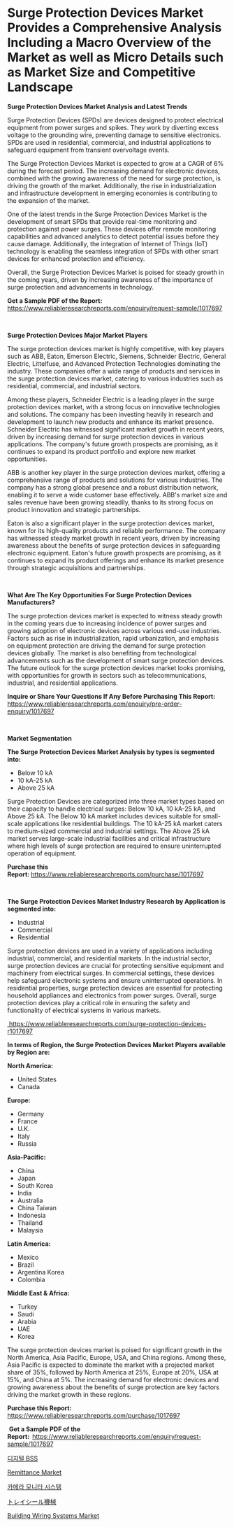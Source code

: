 <p><h1>Surge Protection Devices Market Provides a Comprehensive Analysis Including a Macro Overview of the Market as well as Micro Details such as Market Size and Competitive Landscape</h1></p><p><strong>Surge Protection Devices Market Analysis and Latest Trends</strong></p>
<p><p>Surge Protection Devices (SPDs) are devices designed to protect electrical equipment from power surges and spikes. They work by diverting excess voltage to the grounding wire, preventing damage to sensitive electronics. SPDs are used in residential, commercial, and industrial applications to safeguard equipment from transient overvoltage events.</p><p>The Surge Protection Devices Market is expected to grow at a CAGR of 6% during the forecast period. The increasing demand for electronic devices, combined with the growing awareness of the need for surge protection, is driving the growth of the market. Additionally, the rise in industrialization and infrastructure development in emerging economies is contributing to the expansion of the market.</p><p>One of the latest trends in the Surge Protection Devices Market is the development of smart SPDs that provide real-time monitoring and protection against power surges. These devices offer remote monitoring capabilities and advanced analytics to detect potential issues before they cause damage. Additionally, the integration of Internet of Things (IoT) technology is enabling the seamless integration of SPDs with other smart devices for enhanced protection and efficiency.</p><p>Overall, the Surge Protection Devices Market is poised for steady growth in the coming years, driven by increasing awareness of the importance of surge protection and advancements in technology.</p></p>
<p><strong>Get a Sample PDF of the Report:&nbsp;</strong> <a href="https://www.reliableresearchreports.com/enquiry/request-sample/1017697">https://www.reliableresearchreports.com/enquiry/request-sample/1017697</a></p>
<p>&nbsp;</p>
<p><strong>Surge Protection Devices Major Market Players</strong></p>
<p><p>The surge protection devices market is highly competitive, with key players such as ABB, Eaton, Emerson Electric, Siemens, Schneider Electric, General Electric, Littelfuse, and Advanced Protection Technologies dominating the industry. These companies offer a wide range of products and services in the surge protection devices market, catering to various industries such as residential, commercial, and industrial sectors.</p><p>Among these players, Schneider Electric is a leading player in the surge protection devices market, with a strong focus on innovative technologies and solutions. The company has been investing heavily in research and development to launch new products and enhance its market presence. Schneider Electric has witnessed significant market growth in recent years, driven by increasing demand for surge protection devices in various applications. The company's future growth prospects are promising, as it continues to expand its product portfolio and explore new market opportunities.</p><p>ABB is another key player in the surge protection devices market, offering a comprehensive range of products and solutions for various industries. The company has a strong global presence and a robust distribution network, enabling it to serve a wide customer base effectively. ABB's market size and sales revenue have been growing steadily, thanks to its strong focus on product innovation and strategic partnerships.</p><p>Eaton is also a significant player in the surge protection devices market, known for its high-quality products and reliable performance. The company has witnessed steady market growth in recent years, driven by increasing awareness about the benefits of surge protection devices in safeguarding electronic equipment. Eaton's future growth prospects are promising, as it continues to expand its product offerings and enhance its market presence through strategic acquisitions and partnerships.</p></p>
<p>&nbsp;</p>
<p><strong>What Are The Key Opportunities For Surge Protection Devices Manufacturers?</strong></p>
<p><p>The surge protection devices market is expected to witness steady growth in the coming years due to increasing incidence of power surges and growing adoption of electronic devices across various end-use industries. Factors such as rise in industrialization, rapid urbanization, and emphasis on equipment protection are driving the demand for surge protection devices globally. The market is also benefiting from technological advancements such as the development of smart surge protection devices. The future outlook for the surge protection devices market looks promising, with opportunities for growth in sectors such as telecommunications, industrial, and residential applications.</p></p>
<p><strong>Inquire or Share Your Questions If Any Before Purchasing This Report:</strong> <a href="https://www.reliableresearchreports.com/enquiry/pre-order-enquiry/1017697">https://www.reliableresearchreports.com/enquiry/pre-order-enquiry/1017697</a></p>
<p>&nbsp;</p>
<p><strong>Market Segmentation</strong></p>
<p><strong>The Surge Protection Devices Market Analysis by types is segmented into:</strong></p>
<p><ul><li>Below 10 kA</li><li>10 kA-25 kA</li><li>Above 25 kA</li></ul></p>
<p><p>Surge Protection Devices are categorized into three market types based on their capacity to handle electrical surges: Below 10 kA, 10 kA-25 kA, and Above 25 kA. The Below 10 kA market includes devices suitable for small-scale applications like residential buildings. The 10 kA-25 kA market caters to medium-sized commercial and industrial settings. The Above 25 kA market serves large-scale industrial facilities and critical infrastructure where high levels of surge protection are required to ensure uninterrupted operation of equipment.</p></p>
<p><strong>Purchase this Report:&nbsp;</strong><a href="https://www.reliableresearchreports.com/purchase/1017697">https://www.reliableresearchreports.com/purchase/1017697</a></p>
<p>&nbsp;</p>
<p><strong>The Surge Protection Devices Market Industry Research by Application is segmented into:</strong></p>
<p><ul><li>Industrial</li><li>Commercial</li><li>Residential</li></ul></p>
<p><p>Surge protection devices are used in a variety of applications including industrial, commercial, and residential markets. In the industrial sector, surge protection devices are crucial for protecting sensitive equipment and machinery from electrical surges. In commercial settings, these devices help safeguard electronic systems and ensure uninterrupted operations. In residential properties, surge protection devices are essential for protecting household appliances and electronics from power surges. Overall, surge protection devices play a critical role in ensuring the safety and functionality of electrical systems in various markets.</p></p>
<p><a href="https://www.reliableresearchreports.com/surge-protection-devices-r1017697">&nbsp;https://www.reliableresearchreports.com/surge-protection-devices-r1017697</a></p>
<p><strong>In terms of Region, the Surge Protection Devices Market Players available by Region are:</strong></p>
<p>
    <p> <strong> North America: </strong>
        <ul>
            <li>United States</li>
            <li>Canada</li>
        </ul>
        </p> 
    <p> <strong> Europe: </strong>
        <ul>
            <li>Germany</li>
            <li>France</li>
            <li>U.K.</li>
            <li>Italy</li>
            <li>Russia</li>
        </ul>
        </p> 
    <p> <strong> Asia-Pacific: </strong>
        <ul>
            <li>China</li>
            <li>Japan</li>
            <li>South Korea</li>
            <li>India</li>
            <li>Australia</li>
            <li>China Taiwan</li>
            <li>Indonesia</li>
            <li>Thailand</li>
            <li>Malaysia</li>
        </ul>
        </p> 
    <p> <strong> Latin America: </strong>
        <ul>
            <li>Mexico</li>
            <li>Brazil</li>
            <li>Argentina Korea</li>
            <li>Colombia</li>
        </ul>
        </p> 
    <p> <strong> Middle East & Africa: </strong>
        <ul>
            <li>Turkey</li>
            <li>Saudi</li>
            <li>Arabia</li>
            <li>UAE</li>
            <li>Korea</li>
        </ul>
    </p>
    </p>
<p><p>The surge protection devices market is poised for significant growth in the North America, Asia Pacific, Europe, USA, and China regions. Among these, Asia Pacific is expected to dominate the market with a projected market share of 35%, followed by North America at 25%, Europe at 20%, USA at 15%, and China at 5%. The increasing demand for electronic devices and growing awareness about the benefits of surge protection are key factors driving the market growth in these regions.</p></p>
<p><strong>Purchase this Report: </strong><a href="https://www.reliableresearchreports.com/purchase/1017697">https://www.reliableresearchreports.com/purchase/1017697</a></p>
<p>&nbsp;<strong>Get a Sample PDF of the Report:&nbsp;&nbsp;</strong><a href="https://www.reliableresearchreports.com/enquiry/request-sample/1017697">https://www.reliableresearchreports.com/enquiry/request-sample/1017697</a></p>
<p><strong></strong></p>
<p><p><a href="https://medium.com/@kellyclarkson42/%EB%94%94%EC%A7%80%ED%84%B8-bss-%EC%8B%9C%EC%9E%A5-%EB%B6%84%EC%84%9D-cagr-%EC%8B%9C%EC%9E%A5-%EC%84%B8%EB%B6%84%ED%99%94-%EB%B0%8F-%EA%B8%80%EB%A1%9C%EB%B2%8C-%EC%82%B0%EC%97%85-%EA%B0%9C%EC%9A%94-f4e16af57dd4">디지털 BSS</a></p><p><a href="https://github.com/cecuraprangm/Market-Research-Report-List-2/blob/main/remittance-market.md">Remittance Market</a></p><p><a href="https://medium.com/@ryderpfeffer/%EC%B9%B4%EB%A9%94%EB%9D%BC-%EB%AA%A8%EB%8B%88%ED%84%B0-%EC%8B%9C%EC%8A%A4%ED%85%9C-%EC%8B%9C%EC%9E%A5%EC%9D%80-%EC%8B%9C%EC%9E%A5-%EC%A0%90%EC%9C%A0%EC%9C%A8-%EA%B7%9C%EB%AA%A8-%EB%B0%8F-2031%EB%85%84%EA%B9%8C%EC%A7%80-%EC%98%88%EC%83%81-%EC%98%88%EC%B8%A1%EC%97%90-%EC%B4%88%EC%A0%90%EC%9D%84-%EB%A7%9E%EC%B6%A5%EB%8B%88%EB%8B%A4-cc58e071c228">카메라 모니터 시스템</a></p><p><a href="https://medium.com/@diegomoen2016/%E3%83%88%E3%83%AC%E3%82%A4%E3%82%B7%E3%83%BC%E3%83%AB%E6%A9%9F%E6%A2%B0%E5%B8%82%E5%A0%B4%E3%81%AE%E8%A6%8F%E6%A8%A1%E3%81%8C-%E4%B8%96%E7%95%8C%E7%9A%84%E3%81%AA%E7%94%A3%E6%A5%AD%E3%81%AB%E3%81%8A%E3%81%91%E3%82%8B%E6%9C%80%E9%81%A9%E3%81%AA%E3%83%9E%E3%83%BC%E3%82%B1%E3%83%86%E3%82%A3%E3%83%B3%E3%82%B0%E3%83%81%E3%83%A3%E3%83%8D%E3%83%AB%E3%82%92%E6%98%8E%E3%82%89%E3%81%8B%E3%81%AB%E3%81%99%E3%82%8B-c13bff43b755">トレイシール機械</a></p><p><a href="https://www.linkedin.com/pulse/building-wiring-systems-market-competitive-analysis-trends-forecast-hxroe">Building Wiring Systems Market</a></p></p>
